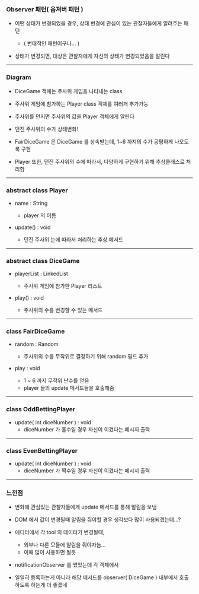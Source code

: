 ### Observer 패턴( 옵져버 패턴 )

- 어떤 상태가 변경되었을 경우, 상태 변경에 관심이 있는 관찰자들에게 알려주는 패턴
  - ( 변태적인 패턴이구나... )


- 상태가 변경되면, 대상은 관찰자에게 자신의 상태가 변경되었음을 알린다

---

### Diagram

- DiceGame 객체는 주사위 게임을 나타내는 class


- 주사위 게임에 참가하는 Player class 객체를 여러개 추가가능


- 주사위를 던지면 주사위의 값을 Player 객체에게 알린다


- 던진 주사위의 수가 상태변화!


- FairDiceGame 은 DiceGame 를 상속받는데, 1~6 까지의 수가 공평하게 나오도록 구현


- Player 또한, 던진 주사위의 수에 따라서, 다양하게 구현하기 위해 추상클래스로 처리함

---

### abstract class Player

- name : String
  - player 의 이름


- update() : void
  - 던진 주사위 눈에 따라서 처리하는 추상 메서드

---

### abstract class DiceGame

- playerList : LinkedList<Player>
  - 주사위 게임에 참가한 Player 리스트


- play() : void
  - 주사위의 수를 변경할 수 있는 메서드

---

### class FairDiceGame

- random : Random
  - 주사위의 수를 무작위로 결정하기 위해 random 필드 추가


- play : void
  - 1 ~ 6 까지 무작위 난수를 얻음
  - player 들의 update 메서드들을 호출해줌

---

### class OddBettingPlayer

- update( int diceNumber ) : void
  - diceNumber 가 홀수일 경우 자신이 이겼다는 메시지 출력

---

### class EvenBettingPlayer

- update( int diceNumber ) : void
  - diceNumber 가 짝수일 경우 자신이 이겼다는 메시지 출력

---

### 느낀점

- 변화에 관심있는 관찰자들에게 update 메서드를 통해 알림을 보냄


- DOM 에서 값이 변경될때 알림을 줘야할 경우 생각보다 많이 사용되겠는데...?


- 에디터에서 각 tool 의 데이터가 변경될때, 
  - 외부나 다른 모듈에 알림을 줘야자늠...
  - 이때 많이 사용하면 될듯


- notificationObserver 를 썼었는데 각 객체에서 


- 일일히 등록하는게 아니라 해당 메서드를 observer( DiceGame ) 내부에서 호출하도록 하는게 더 좋겠네